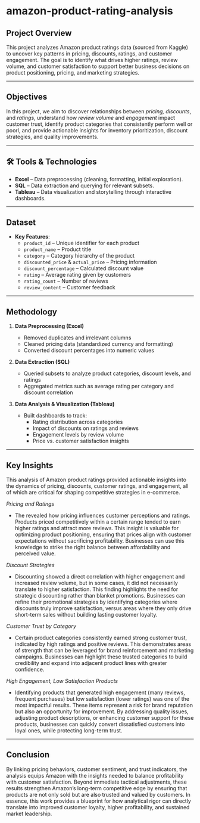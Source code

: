 # amazon-product-rating-analysis

## Project Overview
This project analyzes Amazon product ratings data (sourced from Kaggle) to uncover key patterns in pricing, discounts, ratings, and customer engagement. The goal is to identify what drives higher ratings, review volume, and customer satisfaction to support better business decisions on product positioning, pricing, and marketing strategies. 

---

## Objectives

In this project, we aim to discover relationships between *pricing, discounts*, and *ratings*, understand how *review volume* and *engagement* impact customer trust, identify product categories that consistently perform well or poorl, and provide actionable insights for inventory prioritization, discount strategies, and quality improvements.

---

## 🛠️ Tools & Technologies
- **Excel** – Data preprocessing (cleaning, formatting, initial exploration).  
- **SQL** – Data extraction and querying for relevant subsets.  
- **Tableau** – Data visualization and storytelling through interactive dashboards.  

---

## Dataset

- **Key Features**:
  - `product_id` – Unique identifier for each product  
  - `product_name` – Product title  
  - `category` – Category hierarchy of the product  
  - `discounted_price` & `actual_price` – Pricing information  
  - `discount_percentage` – Calculated discount value  
  - `rating` – Average rating given by customers  
  - `rating_count` – Number of reviews  
  - `review_content` – Customer feedback  

---

## Methodology
1. **Data Preprocessing (Excel)**  
   - Removed duplicates and irrelevant columns  
   - Cleaned pricing data (standardized currency and formatting)  
   - Converted discount percentages into numeric values  

2. **Data Extraction (SQL)**  
   - Queried subsets to analyze product categories, discount levels, and ratings  
   - Aggregated metrics such as average rating per category and discount correlation  

3. **Data Analysis & Visualization (Tableau)**  
   - Built dashboards to track:  
     - Rating distribution across categories  
     - Impact of discounts on ratings and reviews  
     - Engagement levels by review volume  
     - Price vs. customer satisfaction insights  

---

## Key Insights

This analysis of Amazon product ratings provided actionable insights into the dynamics of pricing, discounts, customer ratings, and engagement, all of which are critical for shaping competitive strategies in e-commerce.

*Pricing and Ratings*
- The revealed how pricing influences customer perceptions and ratings. Products priced competitively within a certain range tended to earn higher ratings and attract more reviews. This insight is valuable for optimizing product positioning, ensuring that prices align with customer expectations without sacrificing profitability. Businesses can use this knowledge to strike the right balance between affordability and perceived value.

*Discount Strategies*
- Discounting showed a direct correlation with higher engagement and increased review volume, but in some cases, it did not necessarily translate to higher satisfaction. This finding highlights the need for strategic discounting rather than blanket promotions. Businesses can refine their promotional strategies by identifying categories where discounts truly improve satisfaction, versus areas where they only drive short-term sales without building lasting customer loyalty.

*Customer Trust by Category* 
- Certain product categories consistently earned strong customer trust, indicated by high ratings and positive reviews. This demonstrates areas of strength that can be leveraged for brand reinforcement and marketing campaigns. Businesses can highlight these trusted categories to build credibility and expand into adjacent product lines with greater confidence.

*High Engagement, Low Satisfaction Products*
- Identifying products that generated high engagement (many reviews, frequent purchases) but low satisfaction (lower ratings) was one of the most impactful results. These items represent a risk for brand reputation but also an opportunity for improvement. By addressing quality issues, adjusting product descriptions, or enhancing customer support for these products, businesses can quickly convert dissatisfied customers into loyal ones, while protecting long-term trust.

---




## Conclusion

By linking pricing behaviors, customer sentiment, and trust indicators, the analysis equips Amazon with the insights needed to balance profitability with customer satisfaction. Beyond immediate tactical adjustments, these results strengthen Amazon’s long-term competitive edge by ensuring that products are not only sold but are also trusted and valued by customers. In essence, this work provides a blueprint for how analytical rigor can directly translate into improved customer loyalty, higher profitability, and sustained market leadership.


